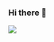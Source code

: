 ### Hi there 👋

<img src="https://capsule-render.vercel.app/api?type=wave&color=auto&height=300&section=header&text=kexin's%20space&fontSize=90" />

<!--
**cocoheart0128/cocoheart0128** is a ✨ _special_ ✨ repository because its `README.md` (this file) appears on your GitHub profile.

Here are some ideas to get you started:

- 🔭 I’m currently working on ...
- 🌱 I’m currently learning ...
- 👯 I’m looking to collaborate on ...
- 🤔 I’m looking for help with ...
- 💬 Ask me about ...
- 📫 How to reach me: ...
- 😄 Pronouns: ...
- ⚡ Fun fact: ...
-->
